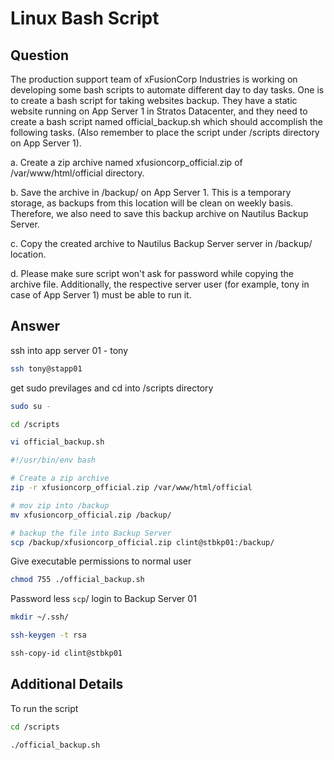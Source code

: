 # Linux Bash Script

## Question

The production support team of xFusionCorp Industries is working on developing some bash scripts to automate different day to day tasks. One is to create a bash script for taking websites backup. They have a static website running on App Server 1 in Stratos Datacenter, and they need to create a bash script named official_backup.sh which should accomplish the following tasks. (Also remember to place the script under /scripts directory on App Server 1).

a. Create a zip archive named xfusioncorp_official.zip of /var/www/html/official directory.

b. Save the archive in /backup/ on App Server 1. This is a temporary storage, as backups from this location will be clean on weekly basis. Therefore, we also need to save this backup archive on Nautilus Backup Server.

c. Copy the created archive to Nautilus Backup Server server in /backup/ location.

d. Please make sure script won't ask for password while copying the archive file. Additionally, the respective server user (for example, tony in case of App Server 1) must be able to run it.

## Answer
ssh into app server 01 - tony
```bash
ssh tony@stapp01

```

get sudo previlages and cd into /scripts directory
```bash
sudo su -

cd /scripts

vi official_backup.sh
```

```official_backup.sh
#!/usr/bin/env bash

# Create a zip archive
zip -r xfusioncorp_official.zip /var/www/html/official

# mov zip into /backup
mv xfusioncorp_official.zip /backup/

# backup the file into Backup Server
scp /backup/xfusioncorp_official.zip clint@stbkp01:/backup/
```

Give executable permissions to normal user
```bash
chmod 755 ./official_backup.sh
```

Password less `scp`/ login to Backup Server 01
```bash
mkdir ~/.ssh/

ssh-keygen -t rsa

ssh-copy-id clint@stbkp01
```

## Additional Details

To run the script
```bash
cd /scripts

./official_backup.sh
```


